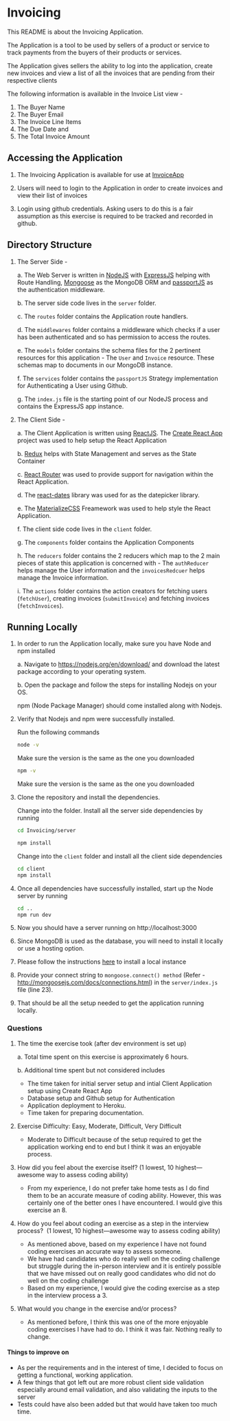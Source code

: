 # Invoicing

This README is about the Invoicing Application.

The Application is a tool to be used by sellers of a product or service to track payments from the buyers of their products or services.

The Application gives sellers the ability to log into the application, create new invoices and view a list of all the invoices that are pending from their respective clients

The following information is available in the Invoice List view -

1. The Buyer Name
2. The Buyer Email
3. The Invoice Line Items
4. The Due Date and
5. The Total Invoice Amount

## Accessing the Application

1. The Invoicing Application is available for use at [InvoiceApp](https://secret-shore-94449.herokuapp.com/)

2. Users will need to login to the Application in order to create invoices and view their list of invoices

3. Login using github credentials. Asking users to do this is a fair assumption as this exercise is required to be tracked and recorded in github.

## Directory Structure

1. The Server Side - 

    a. The Web Server is written in [NodeJS](https://nodejs.org/en/) with [ExpressJS](http://expressjs.com/) helping with Route Handling, [Mongoose](http://mongoosejs.com/) as the MongoDB ORM and [passportJS](http://www.passportjs.org/) as the authentication middleware.

    b. The server side code lives in the `server` folder.

    c. The `routes` folder contains the Application route handlers.

    d. The `middlewares` folder contains a middleware which checks if a user has been authenticated and so has permission to access the routes.

    e. The `models` folder contains the schema files for the 2 pertinent resources for this application - The `User` and `Invoice` resource. These schemas map to documents in our MongoDB instance.

    f. The `services` folder contains the `passportJS` Strategy implementation for Authenticating a User using Github.

    g. The `index.js` file is the starting point of our NodeJS process and contains the ExpressJS app instance.

2. The Client Side -

    a. The Client Application is written using [ReactJS](https://reactjs.org/). The [Create React App](https://github.com/facebook/create-react-app) project was used to help setup the React Application

    b. [Redux](https://redux.js.org/) helps with State Management and serves as the State Container

    c. [React Router](https://reacttraining.com/react-router/) was used to provide support for navigation within the React Application.

    d. The [react-dates](https://github.com/airbnb/react-dates) library was used for as the datepicker library.

    e. The [MaterializeCSS](http://materializecss.com/) Freamework was used to help style the React Application.

    f. The client side code lives in the `client` folder.

    g. The `components` folder contains the Application Components

    h. The `reducers` folder contains the 2 reducers which map to the 2 main pieces of state this application is concerned with - The `authReducer` helps manage the User information and the `invoicesRedcuer` helps manage the Invoice information.

    i. The `actions` folder contains the action creators for fetching users (`fetchUser`), creating invoices (`submitInvoice`) and fetching invoices (`fetchInvoices`).

## Running Locally

1. In order to run the Application locally, make sure you have Node and npm installed

    a. Navigate to https://nodejs.org/en/download/ and download the latest package according to your operating system.

    b. Open the package and follow the steps for installing Nodejs on your OS.

    npm (Node Package Manager) should come installed along with Nodejs.

2. Verify that Nodejs and npm were successfully installed.

    Run the following commands
    ```bash
    node -v
    ```
    Make sure the version is the same as the one you downloaded
    ```bash
    npm -v
    ```
    Make sure the version is the same as the one you downloaded

3. Clone the repository and install the dependencies.

    Change into the folder. Install all the server side dependencies by running

    ```bash
    cd Invoicing/server

    npm install
    ```
    Change into the `client` folder and install all the client side dependencies

    ```bash
    cd client
    npm install
    ```

4. Once all dependencies have successfully installed, start up the Node server by running

    ```bash
    cd ..
    npm run dev
    ```

5. Now you should have a server running on http://localhost:3000

6. Since MongoDB is used as the database, you will need to install it locally or use a hosting option.

7. Please follow the instructions [here](https://docs.mongodb.com/manual/administration/install-community/) to install a local instance

8. Provide your connect string to `mongoose.connect() method` (Refer - http://mongoosejs.com/docs/connections.html) in the `server/index.js` file (line 23).

9. That should be all the setup needed to get the application running locally.

### Questions

1. The time the exercise took (after dev environment is set up)

    a. Total time spent on this exercise is approximately 6 hours.

    b. Additional time spent but not considered includes
    * The time taken for initial server setup and intial Client Application setup using Create React App
    * Database setup and Github setup for Authentication
    * Application deployment to Heroku.
    * Time taken for preparing documentation.

2. Exercise Difficulty: Easy, Moderate, Difficult, Very Difficult

    * Moderate to Difficult because of the setup required to get the application working end to end but I think it was an enjoyable process.

3. How did you feel about the exercise itself? (1 lowest, 10 highest—awesome way to assess coding ability)

    * From my experience, I do not prefer take home tests as I do find them to be an accurate measure of coding ability. However, this was certainly one of the better ones I have encountered. I would give this exercise an 8.

4. How do you feel about coding an exercise as a step in the interview process?  (1 lowest, 10 highest—awesome way to assess coding ability)

    * As mentioned above, based on my experience I have not found coding exercises an accurate way to assess someone.
    * We have had candidates who do really well on the coding challenge but struggle during the in-person interview and it is entirely possible that we have missed out on really good candidates who did not do well on the coding challenge
    * Based on my experience, I would give the coding exercise as a step in the interview process a 3.

5. What would you change in the exercise and/or process?
    * As mentioned before, I think this was one of the more enjoyable coding exercises I have had to do. I think it was fair. Nothing really to change.

#### Things to improve on

* As per the requirements and in the interest of time, I decided to focus on getting a functional, working application.
* A few things that got left out are more robust client side validation especially around email validation, and also validating the inputs to the server
* Tests could have also been added but that would have taken too much time.